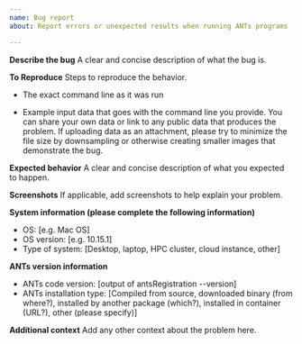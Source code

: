 ```yaml
---
name: Bug report
about: Report errors or unexpected results when running ANTs programs

---
```


**Describe the bug**
A clear and concise description of what the bug is. 

**To Reproduce**
Steps to reproduce the behavior.

 * The exact command line as it was run
 
 * Example input data that goes with the command line you provide. You
   can share your own data or link to any public data that produces
   the problem. If uploading data as an attachment, please try to
   minimize the file size by downsampling or otherwise creating
   smaller images that demonstrate the bug. 
   
**Expected behavior**
A clear and concise description of what you expected to happen.

**Screenshots**
If applicable, add screenshots to help explain your problem.

**System information (please complete the following information)**
 - OS: [e.g. Mac OS]
 - OS version: [e.g. 10.15.1]
 - Type of system: [Desktop, laptop, HPC cluster, cloud instance, other]

**ANTs version information**
 - ANTs code version: [output of antsRegistration --version]
 - ANTs installation type: [Compiled from source, downloaded binary
   (from where?), installed by another package (which?), installed in
   container (URL?), other (please specify)]

**Additional context**
Add any other context about the problem here.
